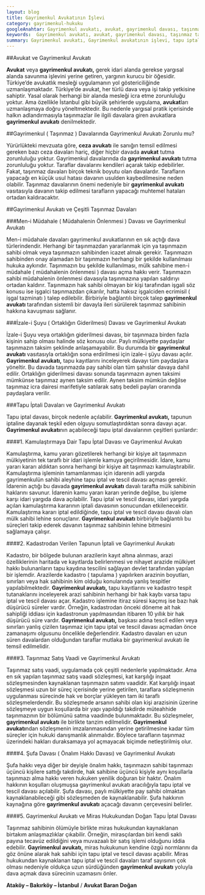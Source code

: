 ```yaml
---
layout: blog
title: Gayrimenkul Avukatının İşlevi
category: gayrimenkul-hukuku
googleAnahtar: Gayrimenkul avukatı, avukat, gayrimenkul davası, taşınmaz tapu iptal ve tescil davası, bakırköy avukat, ataköy avukat, istanbul avukat, ceza avukatı
keywords:  Gayrimenkul avukatı, avukat, gayrimenkul davası, taşınmaz tapu iptal ve tescil davası, bakırköy avukat, ataköy avukat, istanbul avukat, ceza avukatı
summary: Gayrimenkul avukatı, Gayrimenkul avukatının işlevi, tapu iptal ve tescil davasında gayrimenkul avukatı, taşınmaz davlarında ortaklığın giderilmesi ve gayrimenkul avukatı, müdahalenin önlenmesi ve gayrimenkul avukatı başlıklarıyla gayrimenkul avukatının özellikleri açıklanmıştır.
---
```



##Avukat ve Gayrimenkul Avukatı

**Avukat** veya **gayrimenkul avukatı,** gerek idari alanda gerekse yargısal alanda savunma işlevini yerine getiren, yargının kurucu bir öğesidir. Türkiye’de avukatlık mesleği uygulamanın yol göstericiliğinde uzmanlaşmaktadır. Türkiye’de avukat, her türlü dava veya işi takip yetkisine sahiptir. Yasal olarak herhangi bir alanda mesleği icra etme zorunluluğu yoktur. Ama özellikle İstanbul gibi büyük şehirlerde uygulama, **avukat**ları uzmanlaşmaya doğru yöneltmektedir. Bu nedenle yargısal pratik içerisinde halkın adlandırmasıyla taşınmazlar ile ilgili davalara giren avukatlara **gayrimenkul avukatı** denilmektedir.


##Gayrimenkul ( Taşınmaz ) Davalarında Gayrimenkul Avukatı Zorunlu mu?

Yürürlükteki mevzuata göre,  **ceza avukatı** ile sanığın temsil edilmesi gereken bazı ceza davaları hariç, diğer hiçbir davada **avukat** tutma zorunluluğu yoktur. Gayrimenkul davalarında da **gayrimenkul avukatı** tutma zorunluluğu yoktur. Taraflar davalarını kendileri açarak takip edebilirler. Fakat, taşınmaz davaları birçok teknik boyutu olan davalardır. Tarafların yapacağı en küçük usul hatası davanın usulden kaybedilmesine neden olabilir. Taşınmaz davalarının önemi nedeniyle bir **gayrimenkul avukatı** vasıtasıyla davanın takip edilmesi tarafların yapacağı muhtemel hataları ortadan kaldıracaktır.

##Gayrimenkul Avukatı ve Çeşitli Taşınmaz Davaları



###Men-i Müdahale ( Müdahalenin Önlenmesi ) Davası ve Gayrimenkul Avukatı


Men-i müdahale davaları gayrimenkul avukatlarının en sık açtığı dava türlerindendir. Herhangi bir taşınmazdan yararlanmak için ya taşınmazın sahibi olmak veya taşınmazın sahibinden icazet almak gerekir. Taşınmazın sahibinden onay alamadan bir taşınmazın herhangi bir şekilde kullanılması hukuka aykırıdır. Taşınmazın bu şekilde kullanılması, mülk sahibine men-i müdahale ( müdahalenin önlenmesi ) davası açma hakkı verir. Taşınmazın sahibi müdahalenin önlenmesi davasıyla taşınmazına yapılan saldırıyı ortadan kaldırır. Taşınmazın hak sahibi olmayan bir kişi tarafından işgali söz konusu ise işgalci taşınmazdan çıkarılır, hatta haksız işgalciden ecrimisil ( işgal tazminatı ) talep edilebilir. Birbiriyle bağlantılı birçok talep **gayrimenkul avukatı** tarafından sistemli bir davayla ileri sürülerek taşınmaz sahibinin hakkına kavuşması sağlanır.

###İzale-i Şuyu ( Ortaklığın Giderilmesi) Davası ve Gayrimenkul Avukatı

İzale-i Şuyu veya ortaklığın giderilmesi davası, bir taşınmaza birden fazla kişinin sahip olması halinde söz konusu olur. Paylı mülkiyette paydaşlar taşınmazın taksim şeklinde anlaşamayabilir. Bu durumda bir **gayrimenkul avukatı** vasıtasıyla ortaklığın sona erdirilmesi için izale-i şüyu davası açılır. **Gayrimenkul avukatı,** tapu kayıtlarını inceleyerek davayı tüm paydaşlara yöneltir. Bu davada taşınmazda pay sahibi olan tüm şahıslar davaya dahil edilir. Ortaklığın giderilmesi davası sonunda taşınmazın aynen taksimi mümkünse taşınmaz aynen taksim edilir. Aynen taksim mümkün değilse taşınmaz icra dairesi marifetiyle satılarak satış bedeli payları oranında paydaşlara verilir. 

###Tapu İptali Davaları ve Gayrimenkul Avukatı

Tapu iptal davası, birçok nedenle açılabilir. **Gayrimenkul avukatı,** tapunun iptaline dayanak teşkil eden olguyu somutlaştırdıktan sonra davayı açar. **Gayrimenkul avukatı**nın açabileceği tapu iptal davalarının çeşitleri şunlardır:

####1.  Kamulaştırmaya Dair Tapu İptal Davası ve Gayrimenkul Avukatı

Kamulaştırma, kamu yararı gözetilerek herhangi bir kişiye ait taşınmazın mülkiyetinin tek taraflı bir idari işlemle kamuya geçirilmesidir. İdare, kamu yararı kararı aldıktan sonra herhangi bir kişiye ait taşınmazı kamulaştırabilir. Kamulaştırma işleminin tamamlanması için idarenin adli yargıda gayrimenkulün sahibi aleyhine tapu iptal ve tescil davası açması gerekir. İdarenin açtığı bu davada **gayrimenkul avukatı** davalı tarafta mülk sahibinin haklarını savunur. İdarenin kamu yararı kararı yerinde değilse, bu işleme karşı idari yargıda dava açılabilir. Tapu iptal ve tescil davası, idari yargıda açılan kamulaştırma kararının iptali davasının sonucundan etkilenecektir. Kamulaştırma kararı iptal edildiğinde, tapu iptal ve tescil davası davalı olan mülk sahibi lehine sonuçlanır. **Gayrimenkul avukatı** birbiriyle bağlantılı bu süreçleri takip ederek davanın taşınmaz sahibinin lehine bitmesini sağlamaya çalışır.

####2. Kadastrodan Verilen Tapunun İptali ve Gayrimenkul Avukatı

Kadastro, bir bölgede bulunan arazilerin kayıt altına alınması, arazi özelliklerinin haritada ve kayıtlarda belirlenmesi ve nihayet arazide mülkiyet hakkı bulunanların tapu kaydına tescilini sağlayan devlet tarafından yapılan bir işlemdir. Arazilerde kadastro ( tapulama ) yapılırken arazinin boyutları, sınırları veya hak sahibinin kim olduğu konularında yanlış tespitler yapılabilmektedir. **Gayrimenkul avukatı,** tapu kayıtlarını ve kadastro tespit tutanaklarını inceleyerek arazi sahibinin herhangi bir hak kaybı varsa tapu iptal ve tescil davası açar. Kadastro işlemine itiraz süresi kaçmış ise bazı hak düşürücü süreler vardır. Örneğin, kadastrodan önceki döneme ait hak sahipliği iddiası için kadastronun yapılmasından itibaren 10 yıllık bir hak düşürücü süre vardır. **Gayrimenkul avukatı,** başkası adına tescil edilen veya sınırları yanlış çizilen taşınmaz için tapu iptal ve tescil davası açmadan önce zamanaşımı olgusunu öncelikle değerlendirir. Kadastro davaları en uzun süren davalardan olduğundan taraflar mutlaka bir gayrimenkul avukatı ile temsil edilmelidir.

####3. Taşınmaz Satış Vaadi ve Gayrimenkul Avukatı

Taşınmaz satış vaadi, uygulamada çok çeşitli nedenlerle yapılmaktadır. Ama en sık yapılan taşınmaz satış vaadi sözleşmesi, kat karşılığı inşaat sözleşmesinden kaynaklanan taşınmazın satımı vaadidir. Kat karşılığı inşaat sözleşmesi uzun bir süreç içerisinde yerine getirilen, taraflara sözleşmenin uygulanması sürecinde hak ve borçlar yükleyen tam iki taraflı sözleşmelerdendir. Bu sözleşmede arsanın sahibi olan kişi arazisinin üzerine sözleşmeye uygun koşullarda bir yapı yapıldığı takdirde müteahhide taşınmazının bir bölümünü satma vaadinde bulunmaktadır. Bu sözleşmeler, **gayrimenkul avukatı** ile birlikte tanzim edilmelidir. **Gayrimenkul avukatı**ndan sözleşmenin imzalanmasından yerine getirilmesine kadar tüm süreçler için hukuki danışmanlık alınmalıdır. Böylece tarafların taşınmaz üzerindeki hakları duraksamaya yol açmayacak biçimde netleştirilmiş olur.

####4. Şufa Davası ( Önalım Hakkı Davası) ve Gayrimenkul Avukatı

Şufa hakkı veya diğer bir deyişle önalım hakkı, taşınmazın sahibi taşınmazı üçüncü kişilere sattığı takdirde, hak sahibine üçüncü kişiyle aynı koşullarla taşınmazı alma hakkı veren hukuken yenilik doğuran bir haktır. Önalım hakkının koşulları oluşmuşsa gayrimenkul avukatı aracılığıyla tapu iptal ve tescil davası açılabilir. Şufa davası, paylı mülkiyette pay sahibi olmaktan kaynaklanabileceği gibi sözleşmeden de kaynaklanabilir. Şufa hakkının kaynağına göre **gayrimenkul avukatı** açacağı davanın çerçevesini belirler.

####5. Gayrimenkul Avukatı ve Miras Hukukundan Doğan Tapu İptal Davası

Taşınmaz sahibinin ölümüyle birlikte miras hukukundan kaynaklanan birtakım anlaşmazlıklar çıkabilir. Örneğin, mirasçılardan biri kendi saklı payına tecavüz edildiğini veya muvazaalı bir satış işlemi olduğunu iddia edebilir. **Gayrimenkul avukatı,** miras hukukunun kendine özgü normlarını da göz önüne alarak hak sahibi için tapu iptal ve tescil davası açabilir. Miras hukukundan kaynaklanan tapu iptal ve tescil davaları taraf sayısının çok olması nedeniyle oldukça uzun sürdüğünden **gayrimenkul avukatı** yoluyla dava açmak dava sürecinin uzamasını önler.


**Ataköy – Bakırköy – İstanbul** / **Avukat Baran Doğan**
